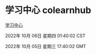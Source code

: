# 学习中心 colearnhub
[学习中心](http://27.19.32.34:56308/colearnhub/)

2022年 10月 06日 星期四 01:40:02 CST

2022年 10月 05日 星期三 17:40:02 GMT
